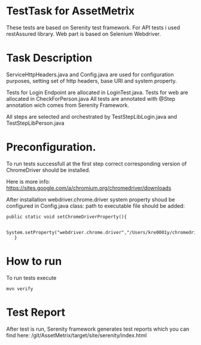 # TestTask for AssetMetrix
These tests are based on Serenity test framework. For API tests i used restAssured library. Web part is based on Selenium Webdriver.


# Task Description
ServiceHttpHeaders.java and Config.java are used for configuration purposes, setting set of http headers, base URI and system property.


Tests for Login Endpoint are allocated in LoginTest.java. Tests for web are allocated in CheckForPerson.java
All tests are annotated with @Step annotation wich comes from Serenity Framework.

All steps are selected and orchestrated by TestStepLibLogin.java and TestStepLibPerson.java

# Preconfiguration.


To run tests successfull at the first step correct corresponding version of ChromeDriver should be installed.

Here is more info: https://sites.google.com/a/chromium.org/chromedriver/downloads

After installation webdriver.chrome.driver system property shoud be configured in Config.java class: path to executable file should be added:
 ```
 public static void setChromeDriverProperty(){

        System.setProperty("webdriver.chrome.driver","/Users/kre0001y/chromedriver/chromedriver");
    }
```




# How to run

To run tests execute
```
mvn verify
```

# Test Report
After test is run, Serenity framework generates test reports which you can find here: /git/AssetMetrix/target/site/serenity/index.html

